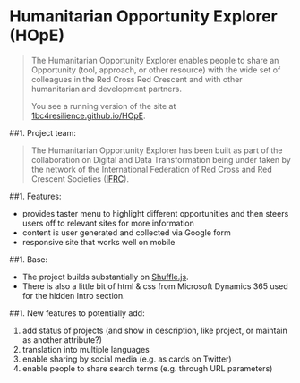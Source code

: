 # Humanitarian Opportunity Explorer (HOpE)
>The Humanitarian Opportunity Explorer enables people to share an Opportunity (tool, approach, or other resource) with the wide set of colleagues in the Red Cross Red Crescent and with other humanitarian and development partners.
>
>You see a running version of the site at [1bc4resilience.github.io/HOpE](https://1bc4resilience.github.io/HOpE/).

##1. Project team:
   > The Humanitarian Opportunity Explorer has been built as part of the collaboration on Digital and Data Transformation being under taken by the network of the International Federation of Red Cross and Red Crescent Societies ([IFRC](http://www.ifrc.org)).

##1. Features:
   + provides taster menu to highlight different opportunities and then steers users off to relevant sites for more information
   + content is user generated and collected via Google form
   + responsive site that works well on mobile

##1. Base:
   + The project builds substantially on [Shuffle.js](https://vestride.github.io/Shuffle).
   + There is also a little bit of html & css from Microsoft Dynamics 365 used for the hidden Intro section.

##1. New features to potentially add:
   1. add status of projects (and show in description, like project, or maintain as another attribute?)
   1. translation into multiple languages
   1. enable sharing by social media (e.g. as cards on Twitter)
   1. enable people to share search terms (e.g. through URL parameters)


